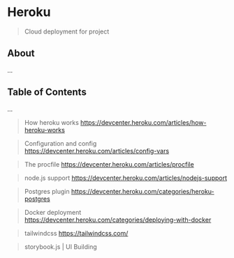 # Heroku
> Cloud deployment for project

## About

...

## Table of Contents

...

> How heroku works
https://devcenter.heroku.com/articles/how-heroku-works

> Configuration and config
https://devcenter.heroku.com/articles/config-vars

> The procfile
https://devcenter.heroku.com/articles/procfile

> node.js support
https://devcenter.heroku.com/articles/nodejs-support

> Postgres plugin
https://devcenter.heroku.com/categories/heroku-postgres

> Docker deployment
https://devcenter.heroku.com/categories/deploying-with-docker

> tailwindcss
https://tailwindcss.com/

> storybook.js | UI Building
